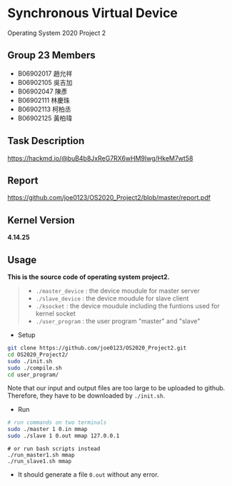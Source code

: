 # Synchronous Virtual Device
Operating System 2020 Project 2

## Group 23 Members

* B06902017 趙允祥
* B06902105 吳吉加
* B06902047 陳彥
* B06902111 林慶珠
* B06902113 柯柏丞
* B06902125 黃柏瑋

## Task Description
https://hackmd.io/@buB4b8JxReG7RX6wHM9Iwg/HkeM7wt58

## Report
https://github.com/joe0123/OS2020_Project2/blob/master/report.pdf

## Kernel Version

**4.14.25**

## Usage

**This is the source code of operating system project2.**

>* ```./master_device``` : the device moudule for master server
>* ```./slave_device```  : the device moudule for slave client
>* ```./ksocket```  : the device moudule including the funtions used for kernel socket
>* ```./user_program``` : the user program "master" and "slave"
>

* Setup
```bash
git clone https://github.com/joe0123/OS2020_Project2.git
cd OS2020_Project2/
sudo ./init.sh
sudo ./compile.sh
cd user_program/
```
Note that our input and output files are too large to be uploaded to github. Therefore, they have to be downloaded by `./init.sh`.

* Run
```bash
# run commands on two terminals
sudo ./master 1 0.in mmap
sudo ./slave 1 0.out mmap 127.0.0.1
```
```
# or run bash scripts instead
./run_master1.sh mmap
./run_slave1.sh mmap
```

* It should generate a file `0.out` without any error.
